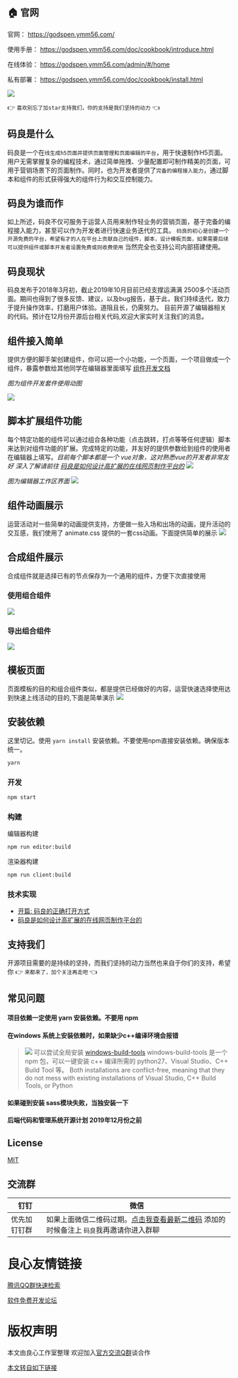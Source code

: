 
 
     

 
     
     

 

##  :house: 官网
  
  官网： https://godspen.ymm56.com/

  使用手册： https://godspen.ymm56.com/doc/cookbook/introduce.html

  在线体验： https://godspen.ymm56.com/admin/#/home
  
  私有部署： https://godspen.ymm56.com/doc/cookbook/install.html


![](https://ymm-maliang.oss-cn-hangzhou.aliyuncs.com/ymm-maliang/access/ymm_1539588655850.png)


  :point_right: `喜欢别忘了加star支持我们，你的支持是我们坚持的动力` :point_left: 


## 码良是什么

码良是一个在`线生成h5页面并提供页面管理和页面编辑的平台`，用于快速制作H5页面。用户无需掌握复杂的编程技术，通过简单拖拽、少量配置即可制作精美的页面，可用于营销场景下的页面制作。同时，也为开发者提供了`完备的编程接入能力`，通过脚本和组件的形式获得强大的组件行为和交互控制能力。

## 码良为谁而作

如上所述，码良不仅可服务于运营人员用来制作轻业务的营销页面，基于完备的编程接入能力，甚至可以作为开发者进行快速业务迭代的工具。 `码良的初心是创建一个开源免费的平台，希望有才的人在平台上贡献自己的组件，脚本，设计模板页面，如果需要后续可以提供组件或脚本开发者设置免费或则收费使用` 当然完全也支持公司内部搭建使用。  

## 码良现状

码良发布于2018年3月初，截止2019年10月目前已经支撑运满满 2500多个活动页面。期间也得到了很多反馈、建议，以及bug报告，基于此，我们持续迭代，致力于提升操作效率，打磨用户体验。道阻且长，仍需努力。 目前开源了编辑器相关的代码。预计在12月份开源后台相关代码,欢迎大家实时关注我们的消息。

## 组件接入简单

提供方便的脚手架创建组件，你可以把一个小功能，一个页面，一个项目做成一个组件，暴露参数给其他同学在编辑器里面填写 [组件开发文档](http://u.720life.cn/g/28cf37965b6b5eb13a1b1bf64e0d47b0342eb021c094e69bab10ac4bd33ecb56bcb50b1f1f07e3dc591c9536755e0dea4d2e0cfb3e8cd40c74604c85776f1a75)

*图为组件开发套件使用动图*

![](https://cos.56qq.com/fis/201910111753054572216e3ca0d8c8ec.gif)

## 脚本扩展组件功能
每个特定功能的组件可以通过组合各种功能（点击跳转，打点等等任何逻辑）脚本来达到对组件功能的扩展。完成特定的功能，并友好的提供参数给到组件的使用者在编辑器上填写。*目前每个脚本都是一个 vue对象，这对熟悉vue的开发者非常友好 深入了解请前往 [码良是如何设计高扩展的在线网页制作平台的](http://u.720life.cn/g/54145d0471d91890860f7f8463c030460a3f8ea458fa1d677969241d4bf901aa3222a3c0dabec9bb6f107605f6d6a21450ad077a8fc9bf1ce9273b89ea31b6910429d35c4a3eaf0f974943ea5780ec9e4d2039b174509de198dfa8532b65ad5f2915045bdd8f449f0169cbb0b065d4315e0acc13e3fbadaec10eb34738e359cc7db25c8b20cbdb0107d83e3c549519f7)*
![](https://ymm-maliang.oss-cn-hangzhou.aliyuncs.com/ymm-maliang/resource/ymm_1570591673129.png)

*图为编辑器工作区界面*
![](https://cos.56qq.com/fis/20191011171531762de15ff82e88a338.png)

## 组件动画展示
运营活动对一些简单的动画提供支持，方便做一些入场和出场的动画，提升活动的交互感，我们使用了 animate.css 提供的一套css动画。下面提供简单的展示
![](https://ymm-maliang.oss-cn-hangzhou.aliyuncs.com/ymm-maliang/access/ymm_1539761082989.gif)

## 合成组件展示
合成组件就是选择已有的节点保存为一个通用的组件，方便下次直接使用

### 使用组合组件
![](https://ymm-maliang.oss-cn-hangzhou.aliyuncs.com/ymm-maliang/access/ymm_1539760696547.gif) 
### 导出组合组件
![](https://ymm-maliang.oss-cn-hangzhou.aliyuncs.com/ymm-maliang/access/ymm_1539760806761.gif)

## 模板页面
页面模板的目的和组合组件类似，都是提供已经做好的内容，运营快速选择使用达到快速上线活动的目的,下面是简单演示
![](https://ymm-maliang.oss-cn-hangzhou.aliyuncs.com/ymm-maliang/access/ymm_1539760521686.gif)


## 安装依赖
这里切记。使用 `yarn install` 安装依赖。不要使用npm直接安装依赖。确保版本统一。
```bash
yarn
```

### 开发

```bash
npm start
```

### 构建

编辑器构建

```bash
npm run editor:build
```

渲染器构建

```bash
npm run client:build
```


### 技术实现

* [开篇: 码良的正确打开方式](http://u.720life.cn/g/54145d0471d91890860f7f8463c030460a3f8ea458fa1d677969241d4bf901aaccdeaa2ba6fcab786f3636fce9df064bf57a5b2054f8ed0b8ff2deefaf22ccca8535c8638c971fdaf9e198441dbfa85bb31249a2ae61e8919f116d66ff7389fd6567424755c790a4562eb6b01f050cc01554e6f11bab0f80ef59a55a1016079eaf07d7103016d12037d48c0efd958a85)
* [码良是如何设计高扩展的在线网页制作平台的](http://u.720life.cn/g/54145d0471d91890860f7f8463c030460a3f8ea458fa1d677969241d4bf901aa3222a3c0dabec9bb6f107605f6d6a21450ad077a8fc9bf1ce9273b89ea31b6910429d35c4a3eaf0f974943ea5780ec9e4d2039b174509de198dfa8532b65ad5f2915045bdd8f449f0169cbb0b065d4315e0acc13e3fbadaec10eb34738e359cc7db25c8b20cbdb0107d83e3c549519f7)


## 支持我们
 开源项目需要的是持续的坚持，而我们坚持的动力当然也来自于你们的支持，希望你  :point_right: `来都来了，加个关注再走吧` :point_left:


## 常见问题

#### 项目依赖一定使用  yarn 安装依赖。不要用 npm 

#### 在windows 系统上安装依赖时，如果缺少c++编译环境会报错

>![](https://cos.56qq.com/fis/201910121010326537220190b4d0131b.png)
>可以尝试全局安装 [windows-build-tools](http://u.720life.cn/g/920c024f0b8c5aa5e32c4f88af4e6c96d476ba1fa35991dd1fa99ef8e2dc61c36435a4344f60b9727c4f9adb392086d2cc59bf9c32fa93b5624b8c90076d56c9)
>windows-build-tools 是一个 npm 包，可以一键安装 c++ 编译所需的 python27、Visual Studio、C++ Build Tool 等。
>Both installations are conflict-free, meaning that they do not mess with existing installations of Visual Studio, C++ Build Tools, or Python

####  如果碰到安装 sass模块失败，当独安装一下 

#### 后端代码和管理系统开源计划  2019年12月份之前

## License

[MIT](http://u.720life.cn/g/ba059582536a397f7c573b87c8bea647045b0ef049248233b6f76e909e70200fe7048b25e29c8bab79aeff32ea74556a)


## 交流群

|钉钉 | 微信  |
| ------------- | ----------- |
|   优先加钉钉群 |  如果上面微信二维码过期。[点击我查看最新二维码](http://u.720life.cn/g/28cf37965b6b5eb13a1b1bf64e0d47b06b47a618511a28bb62d1aa74dd37906e757ad9d9e62ab81ba978e0306bcb63b9ac831d8df4bd109cbecab18d4659012084e5450814ff794c85b93e24f250240c) 添加的时候备注上 `码良`我再邀请你进入群聊 |





 # 良心友情链接

[腾讯QQ群快速检索](http://u.720life.cn/s/8cf73f7c)

[软件免费开发论坛](http://u.720life.cn/s/bbb01dc0)

# 版权声明 

本文由良心工作室整理 欢迎加入[官方交流Q群](https://u.720life.cn/s/f2316816)谈合作

[本文转自如下链接](http://u.720life.cn/g/2e71d0f0a5c601172267ba20d3a43c6ec4b4dcd7567b7d5295fe3f87db8a259d17d4b8a6fb265875b4cd2f160d071e76426f73b9075c1688fa1a9d36a35a9bcc)